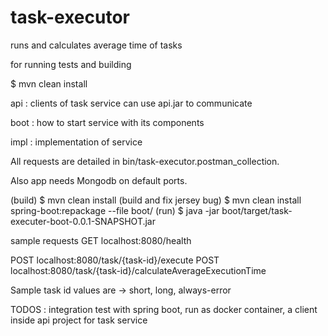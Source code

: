 # task-executor

runs and calculates average time of tasks

for running tests and building

$ mvn clean install

api  : clients of task service can use api.jar to communicate

boot : how to start service with its components

impl : implementation of service

All requests are detailed in bin/task-executor.postman_collection.

Also app needs Mongodb on default ports.


(build)
$ mvn clean install
(build and fix jersey bug)
$ mvn clean install spring-boot:repackage --file boot/
(run)
$ java -jar boot/target/task-executer-boot-0.0.1-SNAPSHOT.jar

sample requests
GET localhost:8080/health

POST localhost:8080/task/{task-id}/execute
POST localhost:8080/task/{task-id}/calculateAverageExecutionTime

Sample task id values are -> short, long, always-error


TODOS : integration test with spring boot, run as docker container, a client inside api project for task service